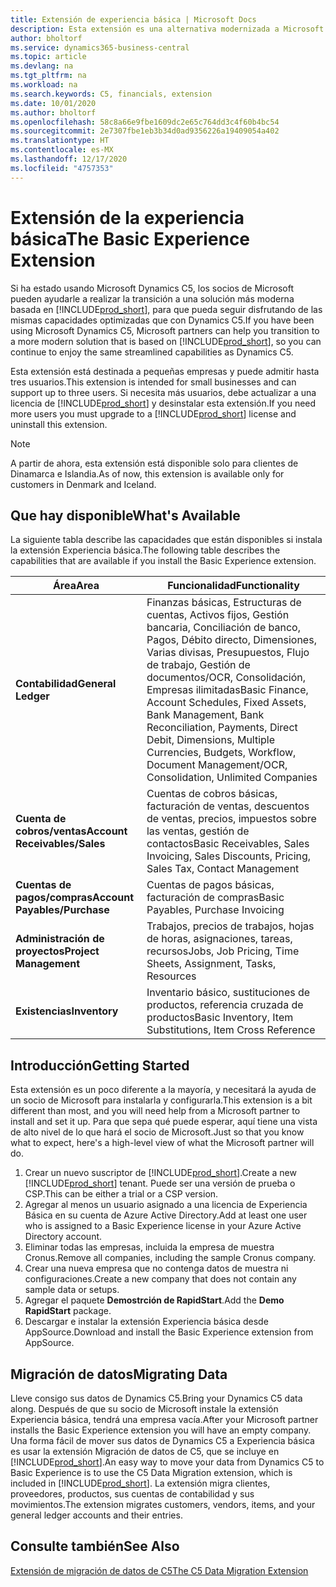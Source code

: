 ```yaml
---
title: Extensión de experiencia básica | Microsoft Docs
description: Esta extensión es una alternativa modernizada a Microsoft Dynamics C5.
author: bholtorf
ms.service: dynamics365-business-central
ms.topic: article
ms.devlang: na
ms.tgt_pltfrm: na
ms.workload: na
ms.search.keywords: C5, financials, extension
ms.date: 10/01/2020
ms.author: bholtorf
ms.openlocfilehash: 58c8a66e9fbe1609dc2e65c764dd3c4f60b4bc54
ms.sourcegitcommit: 2e7307fbe1eb3b34d0ad9356226a19409054a402
ms.translationtype: HT
ms.contentlocale: es-MX
ms.lasthandoff: 12/17/2020
ms.locfileid: "4757353"
---
```

# <a name="the-basic-experience-extension"></a><span data-ttu-id="fa332-103">Extensión de la experiencia básica</span><span class="sxs-lookup"><span data-stu-id="fa332-103">The Basic Experience Extension</span></span>
<span data-ttu-id="fa332-104">Si ha estado usando Microsoft Dynamics C5, los socios de Microsoft pueden ayudarle a realizar la transición a una solución más moderna basada en [!INCLUDE[prod_short](includes/prod_short.md)], para que pueda seguir disfrutando de las mismas capacidades optimizadas que con Dynamics C5.</span><span class="sxs-lookup"><span data-stu-id="fa332-104">If you have been using Microsoft Dynamics C5, Microsoft partners can help you transition to a more modern solution that is based on [!INCLUDE[prod_short](includes/prod_short.md)], so you can continue to enjoy the same streamlined capabilities as Dynamics C5.</span></span>

<span data-ttu-id="fa332-105">Esta extensión está destinada a pequeñas empresas y puede admitir hasta tres usuarios.</span><span class="sxs-lookup"><span data-stu-id="fa332-105">This extension is intended for small businesses and can support up to three users.</span></span> <span data-ttu-id="fa332-106">Si necesita más usuarios, debe actualizar a una licencia de [!INCLUDE[prod_short](includes/prod_short.md)] y desinstalar esta extensión.</span><span class="sxs-lookup"><span data-stu-id="fa332-106">If you need more users you must upgrade to a [!INCLUDE[prod_short](includes/prod_short.md)] license and uninstall this extension.</span></span>

> [!NOTE]
> <span data-ttu-id="fa332-107">A partir de ahora, esta extensión está disponible solo para clientes de Dinamarca e Islandia.</span><span class="sxs-lookup"><span data-stu-id="fa332-107">As of now, this extension is available only for customers in Denmark and Iceland.</span></span> 

## <a name="whats-available"></a><span data-ttu-id="fa332-108">Que hay disponible</span><span class="sxs-lookup"><span data-stu-id="fa332-108">What's Available</span></span>
<span data-ttu-id="fa332-109">La siguiente tabla describe las capacidades que están disponibles si instala la extensión Experiencia básica.</span><span class="sxs-lookup"><span data-stu-id="fa332-109">The following table describes the capabilities that are available if you install the Basic Experience extension.</span></span>

|<span data-ttu-id="fa332-110">Área</span><span class="sxs-lookup"><span data-stu-id="fa332-110">Area</span></span>  |<span data-ttu-id="fa332-111">Funcionalidad</span><span class="sxs-lookup"><span data-stu-id="fa332-111">Functionality</span></span>  |
|---------|---------|
|<span data-ttu-id="fa332-112">**Contabilidad**</span><span class="sxs-lookup"><span data-stu-id="fa332-112">**General Ledger**</span></span> |<span data-ttu-id="fa332-113">Finanzas básicas, Estructuras de cuentas, Activos fijos, Gestión bancaria, Conciliación de banco, Pagos, Débito directo, Dimensiones, Varias divisas, Presupuestos, Flujo de trabajo, Gestión de documentos/OCR, Consolidación, Empresas ilimitadas</span><span class="sxs-lookup"><span data-stu-id="fa332-113">Basic Finance, Account Schedules, Fixed Assets, Bank Management, Bank Reconciliation, Payments, Direct Debit, Dimensions, Multiple Currencies, Budgets, Workflow, Document Management/OCR, Consolidation, Unlimited Companies</span></span>|
|<span data-ttu-id="fa332-114">**Cuenta de cobros/ventas**</span><span class="sxs-lookup"><span data-stu-id="fa332-114">**Account Receivables/Sales**</span></span> |<span data-ttu-id="fa332-115">Cuentas de cobros básicas, facturación de ventas, descuentos de ventas, precios, impuestos sobre las ventas, gestión de contactos</span><span class="sxs-lookup"><span data-stu-id="fa332-115">Basic Receivables, Sales Invoicing, Sales Discounts, Pricing, Sales Tax, Contact Management</span></span> |
|<span data-ttu-id="fa332-116">**Cuentas de pagos/compras**</span><span class="sxs-lookup"><span data-stu-id="fa332-116">**Account Payables/Purchase**</span></span> |<span data-ttu-id="fa332-117">Cuentas de pagos básicas, facturación de compras</span><span class="sxs-lookup"><span data-stu-id="fa332-117">Basic Payables, Purchase Invoicing</span></span> |
|<span data-ttu-id="fa332-118">**Administración de proyectos**</span><span class="sxs-lookup"><span data-stu-id="fa332-118">**Project Management**</span></span> |<span data-ttu-id="fa332-119">Trabajos, precios de trabajos, hojas de horas, asignaciones, tareas, recursos</span><span class="sxs-lookup"><span data-stu-id="fa332-119">Jobs, Job Pricing, Time Sheets, Assignment, Tasks, Resources</span></span> |
|<span data-ttu-id="fa332-120">**Existencias**</span><span class="sxs-lookup"><span data-stu-id="fa332-120">**Inventory**</span></span> |<span data-ttu-id="fa332-121">Inventario básico, sustituciones de productos, referencia cruzada de productos</span><span class="sxs-lookup"><span data-stu-id="fa332-121">Basic Inventory, Item Substitutions, Item Cross Reference</span></span> |

## <a name="getting-started"></a><span data-ttu-id="fa332-122">Introducción</span><span class="sxs-lookup"><span data-stu-id="fa332-122">Getting Started</span></span>
<span data-ttu-id="fa332-123">Esta extensión es un poco diferente a la mayoría, y necesitará la ayuda de un socio de Microsoft para instalarla y configurarla.</span><span class="sxs-lookup"><span data-stu-id="fa332-123">This extension is a bit different than most, and you will need help from a Microsoft partner to install and set it up.</span></span> <span data-ttu-id="fa332-124">Para que sepa qué puede esperar, aquí tiene una vista de alto nivel de lo que hará el socio de Microsoft.</span><span class="sxs-lookup"><span data-stu-id="fa332-124">Just so that you know what to expect, here's a high-level view of what the Microsoft partner will do.</span></span>

1. <span data-ttu-id="fa332-125">Crear un nuevo suscriptor de [!INCLUDE[prod_short](includes/prod_short.md)].</span><span class="sxs-lookup"><span data-stu-id="fa332-125">Create a new [!INCLUDE[prod_short](includes/prod_short.md)] tenant.</span></span> <span data-ttu-id="fa332-126">Puede ser una versión de prueba o CSP.</span><span class="sxs-lookup"><span data-stu-id="fa332-126">This can be either a trial or a CSP version.</span></span>
2. <span data-ttu-id="fa332-127">Agregar al menos un usuario asignado a una licencia de Experiencia Básica en su cuenta de Azure Active Directory.</span><span class="sxs-lookup"><span data-stu-id="fa332-127">Add at least one user who is assigned to a Basic Experience license in your Azure Active Directory account.</span></span>
3. <span data-ttu-id="fa332-128">Eliminar todas las empresas, incluida la empresa de muestra Cronus.</span><span class="sxs-lookup"><span data-stu-id="fa332-128">Remove all companies, including the sample Cronus company.</span></span>
4. <span data-ttu-id="fa332-129">Crear una nueva empresa que no contenga datos de muestra ni configuraciones.</span><span class="sxs-lookup"><span data-stu-id="fa332-129">Create a new company that does not contain any sample data or setups.</span></span>
5. <span data-ttu-id="fa332-130">Agregar el paquete **Demostrción de RapidStart**.</span><span class="sxs-lookup"><span data-stu-id="fa332-130">Add the **Demo RapidStart** package.</span></span> <!--what does the pockage contain?-->
6. <span data-ttu-id="fa332-131">Descargar e instalar la extensión Experiencia básica desde AppSource.</span><span class="sxs-lookup"><span data-stu-id="fa332-131">Download and install the Basic Experience extension from AppSource.</span></span>

## <a name="migrating-data"></a><span data-ttu-id="fa332-132">Migración de datos</span><span class="sxs-lookup"><span data-stu-id="fa332-132">Migrating Data</span></span>
<span data-ttu-id="fa332-133">Lleve consigo sus datos de Dynamics C5.</span><span class="sxs-lookup"><span data-stu-id="fa332-133">Bring your Dynamics C5 data along.</span></span> <span data-ttu-id="fa332-134">Después de que su socio de Microsoft instale la extensión Experiencia básica, tendrá una empresa vacía.</span><span class="sxs-lookup"><span data-stu-id="fa332-134">After your Microsoft partner installs the Basic Experience extension you will have an empty company.</span></span> <span data-ttu-id="fa332-135">Una forma fácil de mover sus datos de Dynamics C5 a Experiencia básica es usar la extensión Migración de datos de C5, que se incluye en [!INCLUDE[prod_short](includes/prod_short.md)].</span><span class="sxs-lookup"><span data-stu-id="fa332-135">An easy way to move your data from Dynamics C5 to Basic Experience is to use the C5 Data Migration extension, which is included in [!INCLUDE[prod_short](includes/prod_short.md)].</span></span> <span data-ttu-id="fa332-136">La extensión migra clientes, proveedores, productos, sus cuentas de contabilidad y sus movimientos.</span><span class="sxs-lookup"><span data-stu-id="fa332-136">The extension migrates customers, vendors, items, and your general ledger accounts and their entries.</span></span>

## <a name="see-also"></a><span data-ttu-id="fa332-137">Consulte también</span><span class="sxs-lookup"><span data-stu-id="fa332-137">See Also</span></span>
[<span data-ttu-id="fa332-138">Extensión de migración de datos de C5</span><span class="sxs-lookup"><span data-stu-id="fa332-138">The C5 Data Migration Extension</span></span>](ui-extensions-c5-data-migration.md)